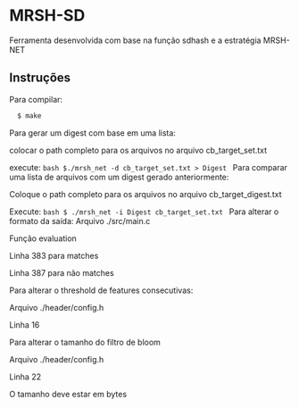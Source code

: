 # MRSH-SD
Ferramenta desenvolvida com base na função sdhash e a estratégia MRSH-NET


## Instruções
  Para compilar:
```bash
  $ make
```
Para gerar um digest com base em uma lista:

  colocar o path completo para os arquivos no arquivo cb_target_set.txt
  
  execute:
    ```bash
    $./mrsh_net -d cb_target_set.txt > Digest
    ```
Para comparar uma lista de arquivos com um digest gerado anteriormente:
  
  Coloque o path completo para os arquivos no arquivo cb_target_digest.txt 
  
  Execute:
    ```bash
    $ ./mrsh_net -i Digest cb_target_set.txt
    ```
Para alterar o formato da saída: 
  Arquivo ./src/main.c 
  
  Função evaluation 
  
  Linha 383 para matches 
  
  Linha 387 para não matches

Para alterar o threshold de features consecutivas: 
  
  Arquivo ./header/config.h
  
  Linha 16
  
Para alterar o tamanho do filtro de bloom 
  
  Arquivo ./header/config.h 
  
  Linha 22 
  
  O tamanho deve estar em bytes
  
